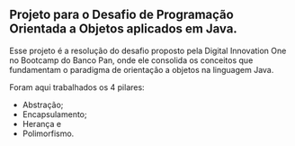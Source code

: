 ## Projeto para o Desafio de Programação Orientada a Objetos aplicados em Java.

Esse projeto é a resolução do desafio proposto pela Digital Innovation One no Bootcamp do Banco Pan, onde ele consolida os conceitos que fundamentam o paradigma de orientação a objetos na linguagem Java.

Foram aqui trabalhados os 4 pilares:

- Abstração;
- Encapsulamento;
- Herança e
- Polimorfismo.
